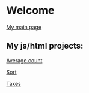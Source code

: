# Welcome

[My main page](https://djillalol.github.io/Web/HTML/L2-GTR.html)

## My js/html projects:

[Average count](http://djillali.alwaysdata.net/Tp4/tp4.html)

[Sort](http://djillali.alwaysdata.net/Tp5/TP5.html)

[Taxes](http://djillali.alwaysdata.net/Tp6/TP6.html)
